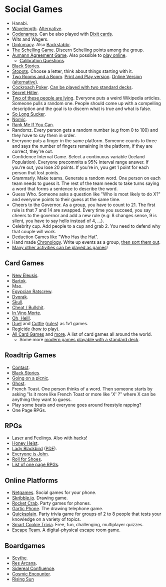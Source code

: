 # Social Games

- Hanabi.
- [Wavelength](https://gjeuken.github.io/telewave). [Alternative](https://longwave.web.app/).
- [Codenames](https://www.horsepaste.com/). Can be also played with [Dixit cards](https://meteuphoric.files.wordpress.com/2016/06/pic2664878_lg.jpg).
- Wits and Wagers.
- [Diplomacy](https://play.google.com/store/apps/details?id=se.oort.diplicity). Also [Backstabbr](https://www.backstabbr.com/).
- [The Schelling Game](https://www.lesswrong.com/posts/kM3Xd2mJeWtsGkgSW/the-schelling-game-a-k-a-the-coordination-game). Discern Schelling points among the group.
- [Aumann Agreement Game](https://docs.google.com/document/d/1gCKURs0Xdnb8PQS54rckS4CJUp8kCklKs2KKi7xDZdA/edit#). Also possible to [play online](https://web.archive.org/web/20241226132325/https://aumann.io/).
  - [Calibration Questions](https://today.yougov.com/topics/politics/articles-reports/2022/03/15/americans-misestimate-small-subgroups-population).
- [Black Stories](https://detective-stories.com/).
- [Stopots](https://stopots.com/es/). Choose a letter, think about things starting with it.
- [Two Rooms and a Boom](https://boardgamegeek.com/boardgame/134352/two-rooms-and-boom). [Print and Play version](https://drive.google.com/drive/folders/1_jbxtyH0V0xACK_crdIbf-QMFv0aw7pr). [Online Version](https://www.playkaboom.com/) ([alternative](http://tworooms.centralus.cloudapp.azure.com/)).
- [Cockroach Poker](https://boardgamegeek.com/boardgame/11971/cockroach-poker). [Can be played with two standard decks](https://www.reddit.com/r/boardgames/comments/ah8t5r/has_anyone_tried_cockroach_poker_with_a_regular/).
- [Secret Hitler](https://www.secrethitler.com/assets/Secret_Hitler_Print_and_Play.pdf).
- [Two of these people are lying](https://youtu.be/NPaz6mFsSjU). Everyone puts a weird Wikipedia articles. Someone pulls a random one. People should come up with a compelling description and the goal is to discern what is true and what is false.
- [So Long Sucker](https://boardgamegeek.com/boardgame/8304/so-long-sucker).
- [Nomic](https://en.wikipedia.org/wiki/Nomic).
- [Rank Me If You Can](https://app.rankmeifyoucan.com/).
- Randomz. Every person gets a random number (e.g from 0 to 100) and they have to say them in order.
- Everyone puts a finger in the same platform. Someone counts to three and says the number of fingers remaining in the platform, if they are correct, they're out.
- Confidence Interval Game. Select a continuous variable (Iceland Population). Everyone precommits a 95% interval range answer. If you're out, you lose 20 points. If you're in, you get 1 point for each person that lost points.
- Grammarly. Make teams. Generate a random word. One person on each team needs to guess it. The rest of the team needs to take turns saying a word that forms a sentence to describe the word.
- Guess Who. Someone asks a question like "Who is most likely to do X?" and everyone points to their guess at the same time.
- Cheers to the Governor. As a group, you have to count to 21. The first rule is that 7 and 14 are swapped. Every time you succeed, you say cheers to the governor and add a new rule (e.g: 8 changes sense, 9 is silent, you have to say hello instead of 4, ...).
- Celebrity cup. Add people to a cup and grab 2. You need to defend why that couple will work.
- Deduction Games like "Who Has the Hat".
- Hand made [Chronology](https://boardgamegeek.com/boardgame/834/chronology). Write up events as a group, [then sort them out](https://boardgamegeek.com/video/47758/chronology/chronology-overview).
- [Many other activities can be played as games](https://www.whataaabout.com/)!

## Card Games

- [New Eleusis](https://web.archive.org/web/20190822201119/http://www.matuszek.org/eleusis1.html).
- [Bartok](<https://en.wikipedia.org/wiki/Bartok_(card_game)>).
- Mao.
- [Egypcian Ratscrew](https://waste.org/~oliviax/cards/ratscrew.html).
- [Dvorak](http://web.archive.org/web/20241219082825/https://en.wikipedia.org/wiki/Dvorak_(game)).
- [Skull](https://boardgamegeek.com/boardgame/92415/skull).
- [Cheat / Bullshit](https://www.pagat.com/beating/cheat.html).
- [In Vino Morte](https://www.youtube.com/watch?v=ksy4mFBZmR0).
- [Oh, Hell!](https://www.pagat.com/exact/ohhell.html).
- [Duel](http://juddmadden.com/duel52/) and [Cuttle](https://www.pagat.com/combat/cuttle.html) ([rules](https://www.cuttle.cards/img/cuttle_rules.pdf)) as 1v1 games.
- [Regicide](https://boardgamegeek.com/boardgame/307002/regicide) ([how to play](https://www.regicidegame.com/how-to-play/)).
- [All Card Games](https://www.pagat.com/) and [more](https://www.parlettgames.uk/oricards/). A list of card games all around the world.
  - Some more [modern games playable with a standard deck](https://drive.google.com/file/d/1DB2YF46s0oVFUSIpR9vxoGIbhpTKz2jw/view).

## Roadtrip Games

- [Contact](https://www.quora.com/How-do-you-play-the-word-game-Contact).
- [Black Stories](https://play.google.com/store/apps/details?id=com.divofmod.blackstories&hl=en_US).
- [Going on a picnic](https://www.thegamegal.com/2011/06/11/going-on-a-picnic/).
- [Ghost](https://blog.xkcd.com/2007/12/31/ghost/).
- French Toast. One person thinks of a word. Then someone starts by asking "Is it more like French Toast or more like 'X' ?" where X can be anything they want to guess.
- Play some beats and everyone goes around freestyle rapping?
- One Page RPGs.

## RPGs

- [Laser and Feelings](http://onesevendesign.com/lasers_and_feelings_rpg.pdf). Also [with hacks](https://writingalchemy.net/resources/lasers-and-feelings-hacks/)!
- [Honey Heist](https://gshowitt.itch.io/honey-heist).
- [Lady Blackbird](http://www.onesevendesign.com/ladyblackbird/) ([PDF](https://web.archive.org/web/20250119094501/https://ladyblackbird.org/downloads/lady_blackbird.pdf)).
- [Everyone is John](https://img.4plebs.org/boards/tg/image/1377/34/1377343288798.pdf).
- [Roll for Shoes](https://rollforshoes.com/).
- [List of one page RPGs](https://www.reddit.com/r/rpg/comments/1vie0k/what_are_your_favorite_onepage_rpgs/).

## Online Platforms

- [Netgames](https://netgames.io/). Social games for your phone.
- [Skribble.io](https://skribbl.io). Drawing game.
- [Rocket Crab](https://rocketcrab.com/). Party games for phones.
- [Gartic Phone](https://garticphone.com/). The drawing telephone game.
- [Quicksplain](https://quicksplain.com/). Party trivia game for groups of 2 to 8 people that tests your knowledge on a variety of topics.
- [Smart Cookie Trivia](https://www.smart-cookie-trivia.com/). Free, fun, challenging, multiplayer quizzes.
- [Escape Team](https://www.escape-team.com/). A digital-physical escape room game.

## Boardgames

- [Scythe](https://boardgamegeek.com/boardgame/169786/scythe).
- [Res Arcana](https://boardgamegeek.com/boardgame/262712/res-arcana).
- [Sidereal Confluence](https://boardgamegeek.com/boardgame/202426/sidereal-confluence).
- [Cosmic Encounter](https://boardgamegeek.com/boardgame/39463/cosmic-encounter).
- [Rising Sun](https://boardgamegeek.com/boardgame/205896/rising-sun)
